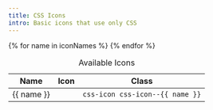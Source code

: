 ```yaml
---
title: CSS Icons 
intro: Basic icons that use only CSS
---
```


<table class="site-data-table">
  <caption>Available Icons</caption>
  <thead>
    <tr>
      <th>Name</th>
      <th>Icon</th>
      <th>Class</th>
    </tr>
  </thead>
  <tbody>
    {% for name in iconNames %}
      <tr>
        <td>{{ name }}</td> 
        <td>
          <span class="css-icon css-icon--{{ name }}"></span>
        </td>
        <td class="type-small">
          <code>css-icon css-icon--{{ name }}</code>
        </td>
      </tr>
    {% endfor %}
  </tbody>
</table>